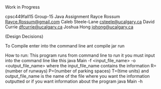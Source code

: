 Work in Progress


cpsc449fall15 Group-15 Java Assignment
Rayce Rossum    Rayce.Rossum@gmail.com
Caleb Steele-Lane	csteele@ucalgary.ca
David Currie     dfcurrie@ucalgary.ca
Joshua Hong			johong@ucalgary.ca

(Design Decisions)

To Compile
enter into the command line
ant compile jar run

How to run: This program runs from command line
to run it you must input into the command line like this
java Main -f <input_file_name> -o <output_file_name>
where the input_file_name contains the information
R=(number of runways)
P=(number of parking spaces)
T=(time units)
and output_file_name is the name of the file
where you want the information outputted
or if you want information about the program
java Main -h